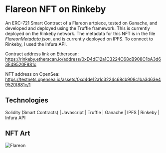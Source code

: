 # Flareon NFT on Rinkeby

An ERC-721 Smart Contract of a Flareon artpiece, tested on Ganache, and developed and deployed using the Truffle framework. This is currently deployed on the Rinkeby network. The metadata for this NFT is in the file <i>FlareonMetadata.json</i>, and is currently deployed on IPFS. To connect to Rinkeby, I used the Infura API.

Contract address link on Etherscan: https://rinkeby.etherscan.io/address/0xD4dE12a1C3224C68cB908C1bA3d63E49520F881c

NFT address on OpenSea: https://testnets.opensea.io/assets/0xd4de12a1c3224c68cb908c1ba3d63e49520f881c/1

## Technologies
Solidity (Smart Contracts)  |  Javascript  |  Truffle  |  Ganache  |  IPFS  |  Rinkeby  |  Infura API

## NFT Art

![Flareon](https://user-images.githubusercontent.com/46886041/112607621-fe980880-8e4b-11eb-8862-64a160b3d327.jpg)
